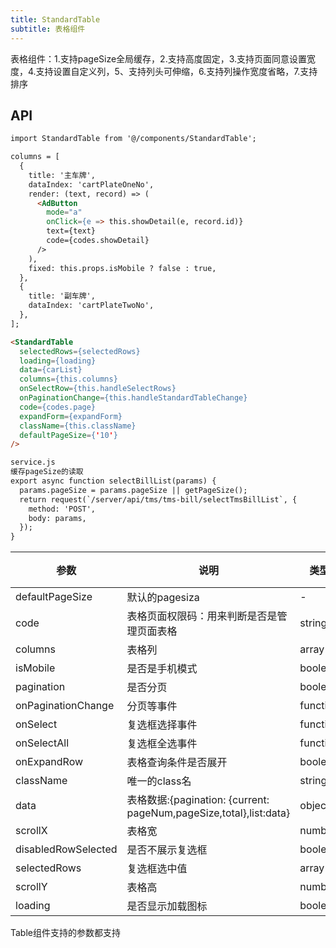 ```yaml
---
title: StandardTable
subtitle: 表格组件
---
```


表格组件：1.支持pageSize全局缓存，2.支持高度固定，3.支持页面同意设置宽度，4.支持设置自定义列，5、支持列头可伸缩，6.支持列操作宽度省略，7.支持排序

## API

```html
import StandardTable from '@/components/StandardTable';

columns = [
  {
    title: '主车牌',
    dataIndex: 'cartPlateOneNo',
    render: (text, record) => (
      <AdButton
        mode="a"
        onClick={e => this.showDetail(e, record.id)}
        text={text}
        code={codes.showDetail}
      />
    ),
    fixed: this.props.isMobile ? false : true,
  },
  {
    title: '副车牌',
    dataIndex: 'cartPlateTwoNo',
  },
];

<StandardTable
  selectedRows={selectedRows}
  loading={loading}
  data={carList}
  columns={this.columns}
  onSelectRow={this.handleSelectRows}
  onPaginationChange={this.handleStandardTableChange}
  code={codes.page}
  expandForm={expandForm}
  className={this.className}
  defaultPageSize={'10'}
/>

service.js 
缓存pageSize的读取
export async function selectBillList(params) {
  params.pageSize = params.pageSize || getPageSize();
  return request(`/server/api/tms/tms-bill/selectTmsBillList`, {
    method: 'POST',
    body: params,
  });
}
```

| 参数      | 说明                                      | 类型         | 默认值 |
|----------|------------------------------------------|-------------|-------|
|defaultPageSize | 默认的pagesiza | - |
| code | 表格页面权限码：用来判断是否是管理页面表格 | string | - |
| columns | 表格列 | array | - |
| isMobile | 是否是手机模式 | boolean | - |
| pagination | 是否分页 | boolean | - |
| onPaginationChange | 分页等事件 | function | - |
| onSelect | 复选框选择事件 | function | - |
| onSelectAll | 复选框全选事件 | function | - |
| onExpandRow | 表格查询条件是否展开 | boolean | false |
| className | 唯一的class名 | string | - |
| data | 表格数据:{pagination: {current: pageNum,pageSize,total},list:data} | object | - |
| scrollX | 表格宽 | number | false |
| disabledRowSelected | 是否不展示复选框 | boolean | false |
| selectedRows | 复选框选中值 | array | - |
| scrollY | 表格高 | number | - |
| loading | 是否显示加载图标 | boolean | - |

Table组件支持的参数都支持